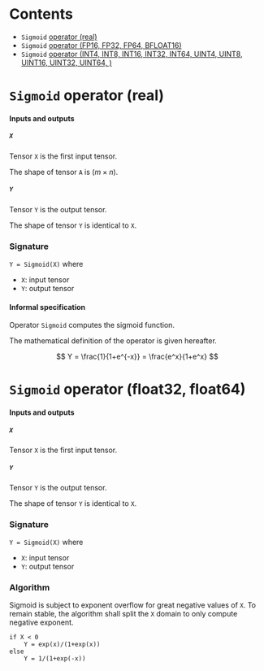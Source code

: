 # Contents
- `Sigmoid` [operator (real)](#real)
- `Sigmoid` [operator (FP16, FP32, FP64, BFLOAT16)](#float)
- `Sigmoid` [operator (INT4, INT8, INT16, INT32, INT64, UINT4, UINT8, UINT16, UINT32, UINT64, )](#int)

<a id="real"></a>
# `Sigmoid` operator (real)

#### Inputs and outputs

##### `X`

Tensor `X` is the first input tensor.

The shape of tensor `A` is $(m \times n)$.

##### `Y`

Tensor `Y` is the output tensor.

The shape of tensor `Y` is identical to `X`.

### Signature
`Y = Sigmoid(X)`
where
- `X`: input tensor
- `Y`: output tensor
  
#### Informal specification

Operator `Sigmoid` computes the sigmoid function.

The mathematical definition of the operator is given hereafter.

$$     
   Y = \frac{1}{1+e^{-x}} = \frac{e^x}{1+e^x}  
$$


<a id="float"></a>
# `Sigmoid` operator (float32, float64)

#### Inputs and outputs

##### `X`

Tensor `X` is the first input tensor.

##### `Y`

Tensor `Y` is the output tensor.

The shape of tensor `Y` is identical to `X`.

### Signature
`Y = Sigmoid(X)`
where
- `X`: input tensor
- `Y`: output tensor

### Algorithm
Sigmoid is subject to exponent overflow for great negative values of `X`.
To remain stable, the algorithm shall split the `X` domain to only compute negative exponent.

```
if X < 0
    Y = exp(x)/(1+exp(x))
else
    Y = 1/(1+exp(-x))
```

<a id="int"></a>
